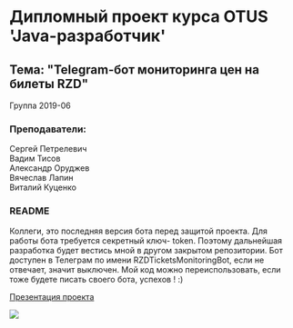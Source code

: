 # Дипломный проект курса OTUS 'Java-разработчик'

## Тема: "Telegram-бот мониторинга цен на билеты RZD"


Группа 2019-06

### Преподаватели:

Сергей Петрелевич <br />
Вадим Тисов <br />
Александр Оруджев <br />
Вячеслав Лапин <br />
Виталий Куценко <br />

### README
Коллеги, это последняя версия бота перед защитой проекта. Для работы бота требуется секретный ключ- token. Поэтому дальнейшая разработка будет вестись мной в другом закрытом репозитории. Бот доступен в Телеграм по имени RZDTicketsMonitoringBot, если не отвечает, значит выключен.
Мой код можно переиспользовать, если тоже будете писать своего бота, успехов ! :)

[Презентация проекта](https://github.com/SergioViacheslaev/RZDTicketsMonitoring-TelegramBot/raw/master/Java%20%D0%BF%D1%80%D0%BE%D0%B5%D0%BA%D1%82%D0%BD%D0%B0%D1%8F%20%D1%80%D0%B0%D0%B1%D0%BE%D1%82%D0%B0%20OTUS_%D0%92%D1%8F%D1%87%D0%B5%D1%81%D0%BB%D0%B0%D0%B5%D0%B2%20%D0%A1%D0%B5%D1%80%D0%B3%D0%B5%D0%B9.odp)

![](https://user-images.githubusercontent.com/49530516/73189195-0f0ffe80-4135-11ea-82fd-5866babddffc.jpg)
